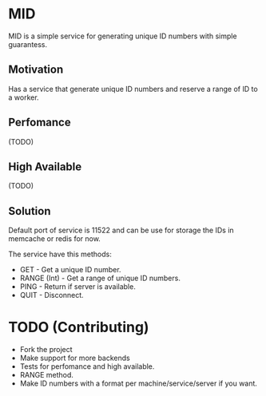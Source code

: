 # MID

MID is a simple service for generating unique ID numbers with simple
guarantess.

## Motivation

Has a service that generate unique ID numbers and reserve a range of ID to a
worker.

## Perfomance

(TODO)

## High Available

(TODO)

## Solution

Default port of service is 11522 and can be use for storage the IDs in
memcache or redis for now.

The service have this methods:

* GET - Get a unique ID number.
* RANGE (Int) - Get a range of unique ID numbers.
* PING - Return if server is available.
* QUIT - Disconnect.

# TODO (Contributing)

* Fork the project
* Make support for more backends
* Tests for perfomance and high available.
* RANGE method.
* Make ID numbers with a format per machine/service/server if you want.

